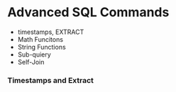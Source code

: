 # Advanced SQL Commands
- timestamps, EXTRACT
- Math Funcitons
- String Functions
- Sub-quiery
- Self-Join

### Timestamps and Extract